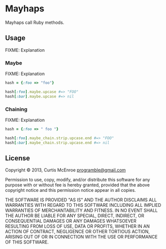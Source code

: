 # Mayhaps

Mayhaps call Ruby methods.

## Usage

FIXME: Explanation

### Maybe

FIXME: Explanation

```ruby
hash = {:foo => "foo"}

hash[:foo].maybe.upcase #=> "FOO"
hash[:bar].maybe.upcase #=> nil
```

### Chaining

FIXME: Explanation

```ruby
hash = {:foo => " foo "}

hash[:foo].maybe_chain.strip.upcase.end #=> "FOO"
hash[:bar].maybe_chain.strip.upcase.end #=> nil
```

## License

Copyright © 2013, Curtis McEnroe <programble@gmail.com>

Permission to use, copy, modify, and/or distribute this software for any
purpose with or without fee is hereby granted, provided that the above
copyright notice and this permission notice appear in all copies.

THE SOFTWARE IS PROVIDED "AS IS" AND THE AUTHOR DISCLAIMS ALL WARRANTIES
WITH REGARD TO THIS SOFTWARE INCLUDING ALL IMPLIED WARRANTIES OF
MERCHANTABILITY AND FITNESS. IN NO EVENT SHALL THE AUTHOR BE LIABLE FOR
ANY SPECIAL, DIRECT, INDIRECT, OR CONSEQUENTIAL DAMAGES OR ANY DAMAGES
WHATSOEVER RESULTING FROM LOSS OF USE, DATA OR PROFITS, WHETHER IN AN
ACTION OF CONTRACT, NEGLIGENCE OR OTHER TORTIOUS ACTION, ARISING OUT OF
OR IN CONNECTION WITH THE USE OR PERFORMANCE OF THIS SOFTWARE.
